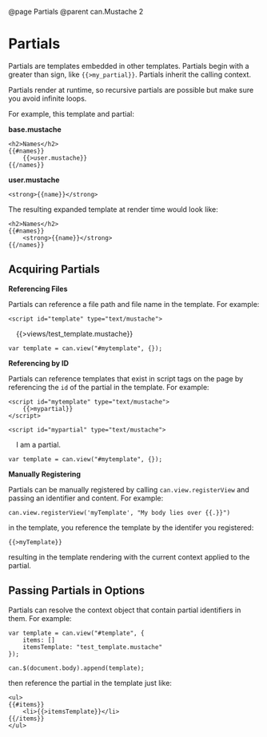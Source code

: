 @page Partials
@parent can.Mustache 2

# Partials

Partials are templates embedded in other templates.  Partials begin with a greater than sign, like `{{>my_partial}}`.  Partials inherit the calling context.  

Partials render at runtime, so recursive partials are possible but make sure you avoid infinite loops.

For example, this template and partial:

__base.mustache__

	<h2>Names</h2>
	{{#names}}
		{{>user.mustache}}
	{{/names}}

__user.mustache__

	<strong>{{name}}</strong>

The resulting expanded template at render time would look like:

	<h2>Names</h2>
	{{#names}}
		<strong>{{name}}</strong>
	{{/names}}

## Acquiring Partials

__Referencing Files__

Partials can reference a file path and file name in the template.  For example:

	<script id="template" type="text/mustache">
    	{{>views/test_template.mustache}}
	</script>

	var template = can.view("#mytemplate", {});

__Referencing by ID__

Partials can reference templates that exist in script tags on the page by 
referencing the `id` of the partial in the template.  For example:

	<script id="mytemplate" type="text/mustache">
		{{>mypartial}}
	</script>

	<script id="mypartial" type="text/mustache">
    	I am a partial.
	</script>

	var template = can.view("#mytemplate", {});

__Manually Registering__

Partials can be manually registered by calling `can.view.registerView` 
and passing an identifier and content.  For example:

	can.view.registerView('myTemplate', "My body lies over {{.}}")

in the template, you reference the template by the identifer you registered:

	{{>myTemplate}}

resulting in the template rendering with the current context applied to the partial.

## Passing Partials in Options

Partials can resolve the context object that contain partial identifiers in them.
For example:

	var template = can.view("#template", { 
		items: []
		itemsTemplate: "test_template.mustache" 
	});

	can.$(document.body).append(template);

then reference the partial in the template just like:

	<ul>
	{{#items}}
		<li>{{>itemsTemplate}}</li>
	{{/items}}
	</ul>